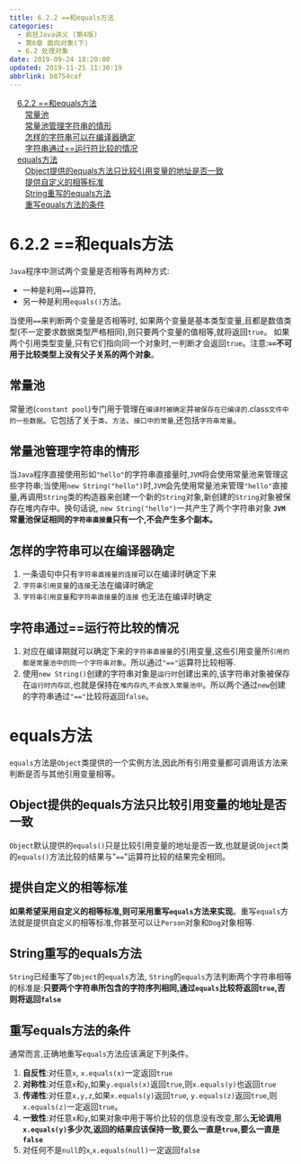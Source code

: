 ```yaml
---
title: 6.2.2 ==和equals方法
categories: 
  - 疯狂Java讲义 (第4版)
  - 第6章 面向对象(下)
  - 6.2 处理对象
date: 2019-09-24 18:20:00
updated: 2019-11-25 11:30:19
abbrlink: b8754caf
---
```

<div id='my_toc'><a href="/JavaReadingNotes/b8754caf/#6.2.2-==和equals方法" class="header_1">6.2.2 ==和equals方法</a><br><a href="/JavaReadingNotes/b8754caf/#常量池" class="header_2">常量池</a><br><a href="/JavaReadingNotes/b8754caf/#常量池管理字符串的情形" class="header_2">常量池管理字符串的情形</a><br><a href="/JavaReadingNotes/b8754caf/#怎样的字符串可以在编译器确定" class="header_2">怎样的字符串可以在编译器确定</a><br><a href="/JavaReadingNotes/b8754caf/#字符串通过==运行符比较的情况" class="header_2">字符串通过==运行符比较的情况</a><br><a href="/JavaReadingNotes/b8754caf/#equals方法" class="header_1">equals方法</a><br><a href="/JavaReadingNotes/b8754caf/#Object提供的equals方法只比较引用变量的地址是否一致" class="header_2">Object提供的equals方法只比较引用变量的地址是否一致</a><br><a href="/JavaReadingNotes/b8754caf/#提供自定义的相等标准" class="header_2">提供自定义的相等标准</a><br><a href="/JavaReadingNotes/b8754caf/#String重写的equals方法" class="header_2">String重写的equals方法</a><br><a href="/JavaReadingNotes/b8754caf/#重写equals方法的条件" class="header_2">重写equals方法的条件</a><br></div>
<style>
    .header_1{
        margin-left: 1em;
    }
    .header_2{
        margin-left: 2em;
    }
    .header_3{
        margin-left: 3em;
    }
    .header_4{
        margin-left: 4em;
    }
    .header_5{
        margin-left: 5em;
    }
    .header_6{
        margin-left: 6em;
    }
</style>
<!--more-->
<script>if (navigator.platform.search('arm')==-1){document.getElementById('my_toc').style.display = 'none';}
var e,p = document.getElementsByTagName('p');while (p.length>0) {e = p[0];e.parentElement.removeChild(e);}
</script>

<!--end-->
<!--SSTStart-->
# 6.2.2 ==和equals方法 #
`Java`程序中测试两个变量是否相等有两种方式:
- 一种是利用`==`运算符,
- 另一种是利用`equals()`方法。

当使用`==`来判断两个变量是否相等时,
如果两个变量是基本类型变量,且都是数值类型(不一定要求数据类型严格相同),则只要两个变量的值相等,就将返回`true`。
如果两个引用类型变量,只有它们指向同一个对象时,一判断才会返回`true`。注意:**`==`不可用于比较类型上没有父子关系的两个对象**。

## 常量池 ##
常量池(`constant pool`)专门用于管理在`编译时被确定`并`被保存在已编译的`.class`文件中的一些数据`。它包括了关于`类`、`方法`、`接口中的常量`,还包括`字符串常量`。
## 常量池管理字符串的情形 ##
当`Java`程序直接使用形如`"hello"`的字符串直接量时,`JVM`将会使用常量池来管理这些字符串;当使用`new String("hello")`时,`JVM`会先使用常量池来管理`"hello"`直接量,再调用`String`类的构造器来创建一个新的`String`对象,新创建的`String`对象被保存在堆内存中。换句话说, `new String("hello")`一共产生了两个字符串对象
**`JVM`常量池保证相同的`字符串直接量`只有一个,不会产生多个副本。**
## 怎样的字符串可以在编译器确定 ##
1. 一条语句中只有`字符串直接量的连接`可以在编译时确定下来
2. `字符串引用变量`的`连接`无法在编译时确定
3. `字符串引用变量`和`字符串直接量`的`连接` 也无法在编译时确定

## 字符串通过==运行符比较的情况 ##
1. 对应在编译期就可以确定下来的`字符串直接量`的引用变量,这些引用变量所`引用的都是常量池中的同一个字符串对象`。所以通过`"=="`运算符比较相等.
2. 使用`new String()`创建的字符串对象是`运行时`创建出来的,该字符串对象被保存在`运行时内存区`,也就是保持在`堆内存内`,`不会放入常量池中`。所以两个通过`new`创建的字符串通过`"=="`比较将返回`false`。

# equals方法 #
`equals`方法是`Object`类提供的一个实例方法,因此所有引用变量都可调用该方法来判断是否与其他引用变量相等。
## Object提供的equals方法只比较引用变量的地址是否一致 ##
`Object`默认提供的`equals()`只是比较引用变量的地址是否一致,也就是说`Object`类的`equals()`方法比较的结果与"`==`"运算符比较的结果完全相同。
## 提供自定义的相等标准 ##
**如果希望采用自定义的相等标准,则可采用重写`equals`方法来实现**。重写`equals`方法就是提供自定义的相等标准,你甚至可以让`Person`对象和`Dog`对象相等.
## String重写的equals方法 ##
`String`已经重写了`Object`的`equals`方法, `String`的`equals`方法判断两个字符串相等的标准是:**只要两个字符串所包含的字符序列相同,通过`equals`比较将返回`true`,否则将返回`false`**
## 重写equals方法的条件 ##
通常而言,正确地重写`equals`方法应该满足下列条件。
1. **自反性**:对任意`x`, `x.equals(x)`一定返回`true`
2. **对称性**:对任意`x`和`y`,如果`y.equals(x)`返回`true`,则`x.equals(y)`也返回`true`
3. **传递性**:对任意`x,y,z`,如果`x.equals(y)`返回`true`, `y.equals(z)`返回`true`,则`x.equals(z)`一定返回`true`。
4. **一致性**:对任意`x`和`y`,如果对象中用于等价比较的信息没有改变,那么**无论调用`x.equals(y)`多少次,返回的结果应该保持一致,要么一直是`true`,要么一直是`false`**
5. 对任何不是`null`的`x`,`x.equals(null)`一定返回`false`

<!--SSTStop-->

